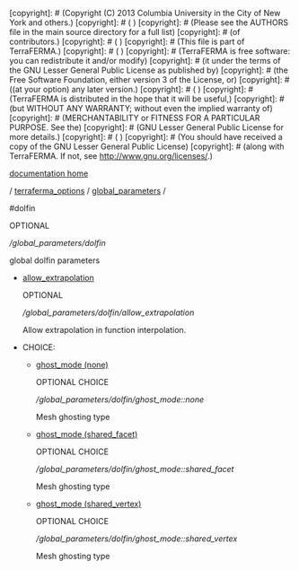 [copyright]: # (Copyright (C) 2013 Columbia University in the City of New York and others.)
[copyright]: # ( )
[copyright]: # (Please see the AUTHORS file in the main source directory for a full list)
[copyright]: # (of contributors.)
[copyright]: # ( )
[copyright]: # (This file is part of TerraFERMA.)
[copyright]: # ( )
[copyright]: # (TerraFERMA is free software: you can redistribute it and/or modify)
[copyright]: # (it under the terms of the GNU Lesser General Public License as published by)
[copyright]: # (the Free Software Foundation, either version 3 of the License, or)
[copyright]: # ((at your option) any later version.)
[copyright]: # ( )
[copyright]: # (TerraFERMA is distributed in the hope that it will be useful,)
[copyright]: # (but WITHOUT ANY WARRANTY; without even the implied warranty of)
[copyright]: # (MERCHANTABILITY or FITNESS FOR A PARTICULAR PURPOSE. See the)
[copyright]: # (GNU Lesser General Public License for more details.)
[copyright]: # ( )
[copyright]: # (You should have received a copy of the GNU Lesser General Public License)
[copyright]: # (along with TerraFERMA. If not, see <http://www.gnu.org/licenses/>.)

[documentation home](Documentation)

/ [terraferma_options](../../terraferma_options.md) / [global_parameters](../global_parameters.md) /

#dolfin

OPTIONAL 

*/global_parameters/dolfin*

global dolfin parameters

* [allow_extrapolation](dolfin/allow_extrapolation.md "child")

    OPTIONAL 

    */global_parameters/dolfin/allow_extrapolation*

    Allow extrapolation in function interpolation.

* CHOICE:
    * [ghost_mode (none)](dolfin/ghost_mode__none.md "child")

        OPTIONAL CHOICE 

        */global_parameters/dolfin/ghost_mode::none*

        Mesh ghosting type

    * [ghost_mode (shared_facet)](dolfin/ghost_mode__shared_facet.md "child")

        OPTIONAL CHOICE 

        */global_parameters/dolfin/ghost_mode::shared_facet*

        Mesh ghosting type

    * [ghost_mode (shared_vertex)](dolfin/ghost_mode__shared_vertex.md "child")

        OPTIONAL CHOICE 

        */global_parameters/dolfin/ghost_mode::shared_vertex*

        Mesh ghosting type

[autogenerated]: # (This file was automatically generated from the schema file:/home/cwilson/repos/github/TerraFERMA/TerraFERMA/buckettools/schemas/terraferma.rng.)

